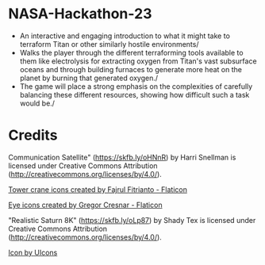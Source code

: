 # NASA-Hackathon-23
- An interactive and engaging introduction to what it might take to terraform Titan or other similarly hostile environments/
- Walks the player through the different terraforming tools available to them like electrolysis for extracting oxygen from Titan's vast subsurface oceans and through building furnaces to generate more heat on the planet by burning that generated oxygen./
- The game will place a strong emphasis on the complexities of carefully balancing these different resources, showing how difficult such a task would be./


# Credits
Communication Satellite" (https://skfb.ly/oHNnR) by Harri Snellman is licensed under Creative Commons Attribution (http://creativecommons.org/licenses/by/4.0/).

<a href="https://www.flaticon.com/free-icons/tower-crane" title="tower crane icons">Tower crane icons created by Fajrul Fitrianto - Flaticon</a>

<a href="https://www.flaticon.com/free-icons/eye" title="eye icons">Eye icons created by Gregor Cresnar - Flaticon</a>

"Realistic Saturn 8K" (https://skfb.ly/oLp87) by Shady Tex is licensed under Creative Commons Attribution (http://creativecommons.org/licenses/by/4.0/).

<a href="https://www.freepik.com/icons/cube">Icon by UIcons</a>
